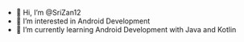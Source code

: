 - 👋 Hi, I’m @SriZan12
- 👀 I’m interested in Android Development
- 🌱 I’m currently learning Android Development with Java and Kotlin

<!---
SriZan12/SriZan12 is a ✨ special ✨ repository because its `README.md` (this file) appears on your GitHub profile.
You can click the Preview link to take a look at your changes.
--->
